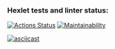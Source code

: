 ### Hexlet tests and linter status:
[![Actions Status](https://github.com/wiktorbgu/python-project-49/actions/workflows/hexlet-check.yml/badge.svg)](https://github.com/wiktorbgu/python-project-49/actions)
[![Maintainability](https://api.codeclimate.com/v1/badges/84ae0ec9e67d10d62ba4/maintainability)](https://codeclimate.com/github/wiktorbgu/python-project-49/maintainability)

[![asciicast](https://asciinema.org/a/NUn9yhSTn2AkOEKQb6w6fPUDv.svg)](https://asciinema.org/a/NUn9yhSTn2AkOEKQb6w6fPUDv)